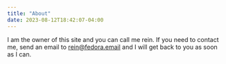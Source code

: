 ```yaml
---
title: "About"
date: 2023-08-12T18:42:07-04:00
---
```


I am the owner of this site and you can call me rein. If you need to contact me, send an email to rein@fedora.email and I will get back to you as soon as I can. 
